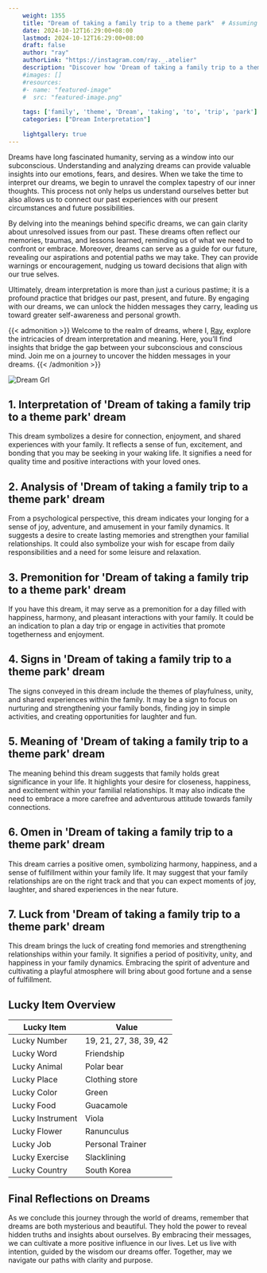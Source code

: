 ```yaml
---
    weight: 1355
    title: "Dream of taking a family trip to a theme park"  # Assuming 'title' column exists
    date: 2024-10-12T16:29:00+08:00
    lastmod: 2024-10-12T16:29:00+08:00
    draft: false
    author: "ray"
    authorLink: "https://instagram.com/ray._.atelier"
    description: "Discover how 'Dream of taking a family trip to a theme park' can interpret your future and uncover its significant meanings in your life."
    #images: []
    #resources:
    #- name: "featured-image"
    #  src: "featured-image.png"
    
    tags: ['family', 'theme', 'Dream', 'taking', 'to', 'trip', 'park']
    categories: ["Dream Interpretation"]
    
    lightgallery: true
---
```

    
Dreams have long fascinated humanity, serving as a window into our subconscious. Understanding and analyzing dreams can provide valuable insights into our emotions, fears, and desires. When we take the time to interpret our dreams, we begin to unravel the complex tapestry of our inner thoughts. This process not only helps us understand ourselves better but also allows us to connect our past experiences with our present circumstances and future possibilities.

By delving into the meanings behind specific dreams, we can gain clarity about unresolved issues from our past. These dreams often reflect our memories, traumas, and lessons learned, reminding us of what we need to confront or embrace. Moreover, dreams can serve as a guide for our future, revealing our aspirations and potential paths we may take. They can provide warnings or encouragement, nudging us toward decisions that align with our true selves.

Ultimately, dream interpretation is more than just a curious pastime; it is a profound practice that bridges our past, present, and future. By engaging with our dreams, we can unlock the hidden messages they carry, leading us toward greater self-awareness and personal growth.

{{< admonition >}}
Welcome to the realm of dreams, where I, [Ray](https://instagram.com/ray._.atelier), explore the intricacies of dream interpretation and meaning. Here, you’ll find insights that bridge the gap between your subconscious and conscious mind. Join me on a journey to uncover the hidden messages in your dreams.
{{< /admonition >}}

![Dream Grl](https://cdn.pixabay.com/photo/2017/11/02/03/35/gothic-2910057_1280.jpg "Dream Grl")

## 1. Interpretation of 'Dream of taking a family trip to a theme park' dream
 This dream symbolizes a desire for connection, enjoyment, and shared experiences with your family. It reflects a sense of fun, excitement, and bonding that you may be seeking in your waking life. It signifies a need for quality time and positive interactions with your loved ones.

## 2. Analysis of 'Dream of taking a family trip to a theme park' dream
 From a psychological perspective, this dream indicates your longing for a sense of joy, adventure, and amusement in your family dynamics. It suggests a desire to create lasting memories and strengthen your familial relationships. It could also symbolize your wish for escape from daily responsibilities and a need for some leisure and relaxation.

## 3. Premonition for 'Dream of taking a family trip to a theme park' dream
 If you have this dream, it may serve as a premonition for a day filled with happiness, harmony, and pleasant interactions with your family. It could be an indication to plan a day trip or engage in activities that promote togetherness and enjoyment.

## 4. Signs in 'Dream of taking a family trip to a theme park' dream
 The signs conveyed in this dream include the themes of playfulness, unity, and shared experiences within the family. It may be a sign to focus on nurturing and strengthening your family bonds, finding joy in simple activities, and creating opportunities for laughter and fun.

## 5. Meaning of 'Dream of taking a family trip to a theme park' dream
 The meaning behind this dream suggests that family holds great significance in your life. It highlights your desire for closeness, happiness, and excitement within your familial relationships. It may also indicate the need to embrace a more carefree and adventurous attitude towards family connections.

## 6. Omen in 'Dream of taking a family trip to a theme park' dream
 This dream carries a positive omen, symbolizing harmony, happiness, and a sense of fulfillment within your family life. It may suggest that your family relationships are on the right track and that you can expect moments of joy, laughter, and shared experiences in the near future.

## 7. Luck from 'Dream of taking a family trip to a theme park' dream
 This dream brings the luck of creating fond memories and strengthening relationships within your family. It signifies a period of positivity, unity, and happiness in your family dynamics. Embracing the spirit of adventure and cultivating a playful atmosphere will bring about good fortune and a sense of fulfillment.

## Lucky Item Overview
| Lucky Item          | Value              |
|---------------|--------------------|
| Lucky Number        | 19, 21, 27, 38, 39, 42  |
| Lucky Word          | Friendship |
| Lucky Animal        | Polar bear |
| Lucky Place         | Clothing store     |
| Lucky Color         | Green     |
| Lucky Food          | Guacamole      |
| Lucky Instrument    | Viola |
| Lucky Flower        | Ranunculus    |
| Lucky Job           | Personal Trainer       |
| Lucky Exercise      | Slacklining  |
| Lucky Country       | South Korea    |


##  Final Reflections on Dreams

As we conclude this journey through the world of dreams, remember that dreams are both mysterious and beautiful. They hold the power to reveal hidden truths and insights about ourselves. By embracing their messages, we can cultivate a more positive influence in our lives. Let us live with intention, guided by the wisdom our dreams offer. Together, may we navigate our paths with clarity and purpose.
